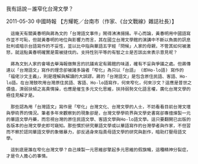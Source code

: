 我有話說－誰窄化台灣文學？
 
2011-05-30 中國時報 【方耀乾／台南市（作家、《台文戰線》雜誌社長）】
 
    　這幾天有關黃春明與蔣為文的「台灣語文事件」鬧得沸沸揚揚。平心而論，黃春明用中國語寫作並不可恥，但就黃春明的地位與影響力而言，其在國立台灣文學館的演講中不斷以負面的訊息批判或暗示台語寫作的不妥性，並以比中指與華語五字經「問候」人家的母親，不管其如何被激怒，就這點黃春明確實是需被撻伐的。支持性別平等的有智之士是否該出來表示意見呢？
 
    　蔣為文到人家的會場去舉海報做無言的抗議肯定有踢館的味道，確有不妥與爭議之處。但蔣傳達以「台灣語文」寫作的理念卻被諸多論者「窄化」為只以「台語」 (即Ho-lo語) 寫作的「福佬沙文主義」，則是理解與解讀的大誤謬。蔣的「台灣語文」是包含原住民語、客語、Ho-lo語。在台灣鼓吹用台灣原住民語、客語、Ho-lo語寫作，何來窄化，何來沙文？這應是普世之價值，濟弱扶傾之高貴情操，也應是催生多元文化思維，扶持弱勢文化語言權，廣化台灣文學的極佳見解才是。
 
    　那些認為用「台灣語文」寫作是「窄化」台灣文化、台灣文學的人士，不妨看看目前台灣文壇與學術界的情況。筆者多年來觀察到的現象卻是，台灣文學學術界與文學史書寫卻專擅煉製一元的華語文學丹藥，而忽視台灣的原住民語文學、客語文學與Ho-lo語文學。這只要翻開已出版的各版本的台灣文學史即可窺知。那些慣於研究華語文學或以華語寫作的台灣學者與作家，不但習而不察於認同華語文學的象徵暴力，卻反過身來指責母語文學的研究與創作，暗助打壓母語文學。
 
    　這到底是誰在窄化台灣文學？自己煉製一元思維卻擎起多元思維的假旗幟，這種精神分裂症，才是令人擔心的事情。
